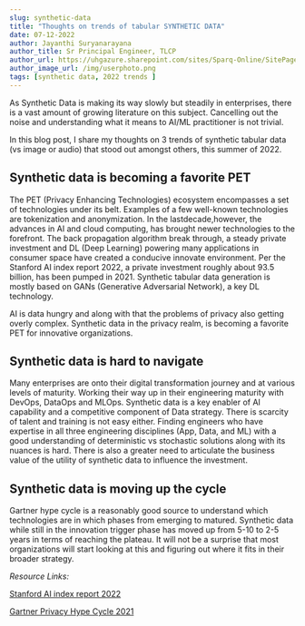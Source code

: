```yaml
---
slug: synthetic-data
title: "Thoughts on trends of tabular SYNTHETIC DATA"
date: 07-12-2022
author: Jayanthi Suryanarayana
author_title: Sr Principal Engineer, TLCP
author_url: https://uhgazure.sharepoint.com/sites/Sparq-Online/SitePages/ExtProfile.aspx?mid=jayanthi_suryanarayana@optum.com
author_image_url: /img/userphoto.png
tags: [synthetic data, 2022 trends ]
---
```


As Synthetic Data is making its way slowly but steadily in enterprises, there is a vast amount of growing literature on this subject. Cancelling out the noise and understanding what it means to AI/ML practitioner is not trivial.

In this blog post, I share my thoughts on 3 trends of synthetic tabular data (vs image or audio) that stood out amongst others, this summer of 2022.

## Synthetic data is becoming a favorite PET

The PET (Privacy Enhancing Technologies) ecosystem encompasses a set of technologies under its belt. Examples of a few well-known technologies are tokenization and anonymization.  In the lastdecade,however, the advances in AI and cloud computing, has brought newer technologies to the forefront.  The back propagation algorithm break through, a steady private investment and DL (Deep Learning) powering many applications in consumer space have created a conducive innovate environment. Per the Stanford AI index report 2022, a private investment roughly about 93.5 billion, has been pumped in 2021. Synthetic tabular data generation is mostly based on GANs (Generative Adversarial Network), a key DL technology.

AI is data hungry and along with that the problems of privacy also getting overly complex. Synthetic data in the privacy realm, is becoming a favorite PET for innovative organizations.

## Synthetic data is hard to navigate

Many enterprises are onto their digital transformation journey and at various levels of maturity. Working their way up in their engineering maturity with DevOps, DataOps and MLOps. Synthetic data is a key enabler of AI capability and a competitive component of Data strategy. There is scarcity of talent and training is not easy either. Finding engineers who have expertise in all three engineering disciplines (App, Data, and ML) with a good understanding of deterministic vs stochastic solutions along with its nuances is hard.  There is also a greater need to articulate the business value of the utility of synthetic data to influence the investment.

## Synthetic data is moving up the cycle

Gartner hype cycle is a reasonably good source to understand which technologies are in which phases from emerging to matured. Synthetic data while still in the innovation trigger phase has moved up from 5-10 to 2-5 years in terms of reaching the plateau. It will not be a surprise that most organizations will start looking at this and figuring out where it fits in their broader strategy.

*Resource Links:*

[Stanford AI index report 2022](https://aiindex.stanford.edu/report/)

[Gartner Privacy Hype Cycle 2021](https://www.cioandleader.com/article/2021/10/01/digital-ethics-peak-inflated-expectations-2021-gartner-hype-cycle-privacy)

